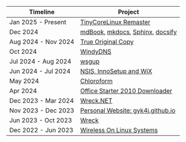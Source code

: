 | **Timeline**        | **Project**                                                               |
| ------------------- | ------------------------------------------------------------------------- |
| Jan 2025 - Present  | [TinyCoreLinux Remaster][tinycore]                                        |
| Dec 2024            | [mdBook][mdbook], [mkdocs][mkdocs], [Sphinx][sphinx], [docsify][docsify]  |
| Aug 2024 - Nov 2024 | [True Original Copy][toc]                                                 |
| Oct 2024            | [WindyDNS][windydns]                                                      |
| Jul 2024 - Aug 2024 | [wsgup][wsgup]                                                            |
| Jun 2024 - Jul 2024 | [NSIS, InnoSetup and WiX][installers]                                     |
| May 2024            | [Chloroform][chcl3]                                                       |
| Apr 2024            | [Office Starter 2010 Downloader][o2010sd]                                 |
| Dec 2023 - Mar 2024 | [Wreck.NET][wrecknet]                                                     |
| Nov 2023 - Dec 2023 | [Personal Website: gyk4j.github.io][www]                                  |
| Jun 2023 - Oct 2023 | [Wreck][wreck4j]                                                          |
| Dec 2022 - Jun 2023 | [Wireless On Linux Systems][wols]                                         |

[tinycore]: https://github.com/gyk4j/tinycorelinux-remaster
[mdbook]: https://github.com/gyk4j/try-mdbook
[mkdocs]: https://github.com/gyk4j/try-mkdocs
[sphinx]: https://github.com/gyk4j/try-sphinx
[docsify]: https://github.com/gyk4j/try-docsify
[toc]: https://github.com/gyk4j/toc
[windydns]: https://github.com/gyk4j/windydns
[wsgup]: https://github.com/gyk4j/wsgup
[installers]: https://github.com/gyk4j/installer
[chcl3]: https://github.com/gyk4j/chcl3
[o2010sd]: https://github.com/gyk4j/o2010s
[wrecknet]: https://github.com/gyk4j/wreck-net
[www]: https://gyk4j.github.io
[wreck4j]: https://github.com/gyk4j/wreck
[wols]: https://github.com/gyk4j/wols

<!--
### Hi there 👋
**gyk4j/gyk4j** is a ✨ _special_ ✨ repository because its `README.md` (this file) appears on your GitHub profile.

Here are some ideas to get you started:

- 🔭 I’m currently working on ...
- 🌱 I’m currently learning ...
- 👯 I’m looking to collaborate on ...
- 🤔 I’m looking for help with ...
- 💬 Ask me about ...
- 📫 How to reach me: ...
- 😄 Pronouns: ...
- ⚡ Fun fact: ...
-->
